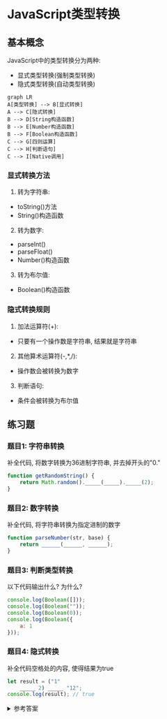 # JavaScript类型转换

## 基本概念

JavaScript中的类型转换分为两种:
* 显式类型转换(强制类型转换)
* 隐式类型转换(自动类型转换)

```mermaid
graph LR
A[类型转换] --> B[显式转换]
A --> C[隐式转换]
B --> D[String构造函数]
B --> E[Number构造函数]
B --> F[Boolean构造函数]
C --> G[四则运算]
C --> H[判断语句]
C --> I[Native调用]
```

### 显式转换方法

1. 转为字符串:
* toString()方法
* String()构造函数

2. 转为数字:
* parseInt()
* parseFloat() 
* Number()构造函数

3. 转为布尔值:
* Boolean()构造函数

### 隐式转换规则

1. 加法运算符(+):
* 只要有一个操作数是字符串, 结果就是字符串

2. 其他算术运算符(-,*,/):
* 操作数会被转换为数字

3. 判断语句:
* 条件会被转换为布尔值

## 练习题

### 题目1: 字符串转换

补全代码, 将数字转换为36进制字符串, 并去掉开头的"0."

```javascript
function getRandomString() {
    return Math.random()._____(_____)._____(2);
}
```

### 题目2: 数字转换

补全代码, 将字符串转换为指定进制的数字

```javascript
function parseNumber(str, base) {
    return ______(______, ______);
}
```

### 题目3: 判断类型转换

以下代码输出什么? 为什么?

```javascript
console.log(Boolean([]));
console.log(Boolean(""));
console.log(Boolean(0));
console.log(Boolean({
    a: 1
}));
```

### 题目4: 隐式转换

补全代码空格处的内容, 使得结果为true

```javascript
let result = ("1"
    _____ 2) _____ "12";
console.log(result); // true
```

<details>
<summary>参考答案</summary>

题目1:

```javascript
function getRandomString() {
    return Math.random().toString(36).substr(2);
}
```

题目2:

```javascript
function parseNumber(str, base) {
    return parseInt(str, base);
}
```

题目3:

```javascript
console.log(Boolean([])); // true (空数组是对象,转换为true)
console.log(Boolean("")); // false (空字符串转换为false)
console.log(Boolean(0)); // false (0转换为false)
console.log(Boolean({
    a: 1
})); // true (对象转换为true)
```

题目4:

```javascript
let result = ("1" * 2) == "2";
// 或
let result = ("1" + 2) === "12";
```

</details>
